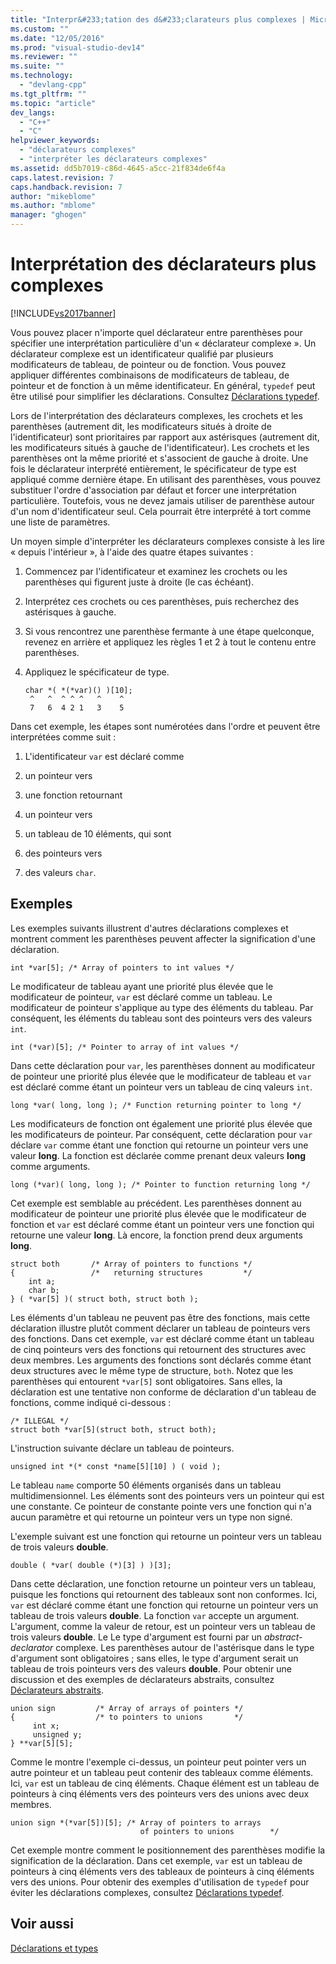 ```yaml
---
title: "Interpr&#233;tation des d&#233;clarateurs plus complexes | Microsoft Docs"
ms.custom: ""
ms.date: "12/05/2016"
ms.prod: "visual-studio-dev14"
ms.reviewer: ""
ms.suite: ""
ms.technology: 
  - "devlang-cpp"
ms.tgt_pltfrm: ""
ms.topic: "article"
dev_langs: 
  - "C++"
  - "C"
helpviewer_keywords: 
  - "déclarateurs complexes"
  - "interpréter les déclarateurs complexes"
ms.assetid: dd5b7019-c86d-4645-a5cc-21f834de6f4a
caps.latest.revision: 7
caps.handback.revision: 7
author: "mikeblome"
ms.author: "mblome"
manager: "ghogen"
---
```

# Interpr&#233;tation des d&#233;clarateurs plus complexes
[!INCLUDE[vs2017banner](../assembler/inline/includes/vs2017banner.md)]

Vous pouvez placer n'importe quel déclarateur entre parenthèses pour spécifier une interprétation particulière d'un « déclarateur complexe ». Un déclarateur complexe est un identificateur qualifié par plusieurs modificateurs de tableau, de pointeur ou de fonction.  Vous pouvez appliquer différentes combinaisons de modificateurs de tableau, de pointeur et de fonction à un même identificateur.  En général, `typedef` peut être utilisé pour simplifier les déclarations.  Consultez [Déclarations typedef](../c-language/typedef-declarations.md).  
  
 Lors de l'interprétation des déclarateurs complexes, les crochets et les parenthèses \(autrement dit, les modificateurs situés à droite de l'identificateur\) sont prioritaires par rapport aux astérisques \(autrement dit, les modificateurs situés à gauche de l'identificateur\).  Les crochets et les parenthèses ont la même priorité et s'associent de gauche à droite.  Une fois le déclarateur interprété entièrement, le spécificateur de type est appliqué comme dernière étape.  En utilisant des parenthèses, vous pouvez substituer l'ordre d'association par défaut et forcer une interprétation particulière.  Toutefois, vous ne devez jamais utiliser de parenthèse autour d'un nom d'identificateur seul.  Cela pourrait être interprété à tort comme une liste de paramètres.  
  
 Un moyen simple d'interpréter les déclarateurs complexes consiste à les lire « depuis l'intérieur », à l'aide des quatre étapes suivantes :  
  
1.  Commencez par l'identificateur et examinez les crochets ou les parenthèses qui figurent juste à droite \(le cas échéant\).  
  
2.  Interprétez ces crochets ou ces parenthèses, puis recherchez des astérisques à gauche.  
  
3.  Si vous rencontrez une parenthèse fermante à une étape quelconque, revenez en arrière et appliquez les règles 1 et 2 à tout le contenu entre parenthèses.  
  
4.  Appliquez le spécificateur de type.  
  
    ```  
    char *( *(*var)() )[10];  
     ^   ^  ^ ^ ^   ^    ^  
     7   6  4 2 1   3    5  
    ```  
  
 Dans cet exemple, les étapes sont numérotées dans l'ordre et peuvent être interprétées comme suit :  
  
1.  L'identificateur `var` est déclaré comme  
  
2.  un pointeur vers  
  
3.  une fonction retournant  
  
4.  un pointeur vers  
  
5.  un tableau de 10 éléments, qui sont  
  
6.  des pointeurs vers  
  
7.  des valeurs `char`.  
  
## Exemples  
 Les exemples suivants illustrent d'autres déclarations complexes et montrent comment les parenthèses peuvent affecter la signification d'une déclaration.  
  
```  
int *var[5]; /* Array of pointers to int values */  
```  
  
 Le modificateur de tableau ayant une priorité plus élevée que le modificateur de pointeur, `var` est déclaré comme un tableau.  Le modificateur de pointeur s'applique au type des éléments du tableau. Par conséquent, les éléments du tableau sont des pointeurs vers des valeurs `int`.  
  
```  
int (*var)[5]; /* Pointer to array of int values */  
```  
  
 Dans cette déclaration pour `var`, les parenthèses donnent au modificateur de pointeur une priorité plus élevée que le modificateur de tableau et `var` est déclaré comme étant un pointeur vers un tableau de cinq valeurs `int`.  
  
```  
long *var( long, long ); /* Function returning pointer to long */  
```  
  
 Les modificateurs de fonction ont également une priorité plus élevée que les modificateurs de pointeur. Par conséquent, cette déclaration pour `var` déclare `var` comme étant une fonction qui retourne un pointeur vers une valeur **long**.  La fonction est déclarée comme prenant deux valeurs **long** comme arguments.  
  
```  
long (*var)( long, long ); /* Pointer to function returning long */  
```  
  
 Cet exemple est semblable au précédent.  Les parenthèses donnent au modificateur de pointeur une priorité plus élevée que le modificateur de fonction et `var` est déclaré comme étant un pointeur vers une fonction qui retourne une valeur **long**.  Là encore, la fonction prend deux arguments **long**.  
  
```  
struct both       /* Array of pointers to functions */  
{                 /*   returning structures         */  
    int a;  
    char b;  
} ( *var[5] )( struct both, struct both );  
```  
  
 Les éléments d'un tableau ne peuvent pas être des fonctions, mais cette déclaration illustre plutôt comment déclarer un tableau de pointeurs vers des fonctions.  Dans cet exemple, `var` est déclaré comme étant un tableau de cinq pointeurs vers des fonctions qui retournent des structures avec deux membres.  Les arguments des fonctions sont déclarés comme étant deux structures avec le même type de structure, `both`.  Notez que les parenthèses qui entourent `*var[5]` sont obligatoires.  Sans elles, la déclaration est une tentative non conforme de déclaration d'un tableau de fonctions, comme indiqué ci\-dessous :  
  
```  
/* ILLEGAL */  
struct both *var[5](struct both, struct both);  
```  
  
 L'instruction suivante déclare un tableau de pointeurs.  
  
```  
unsigned int *(* const *name[5][10] ) ( void );  
```  
  
 Le tableau `name` comporte 50 éléments organisés dans un tableau multidimensionnel.  Les éléments sont des pointeurs vers un pointeur qui est une constante.  Ce pointeur de constante pointe vers une fonction qui n'a aucun paramètre et qui retourne un pointeur vers un type non signé.  
  
 L'exemple suivant est une fonction qui retourne un pointeur vers un tableau de trois valeurs **double**.  
  
```  
double ( *var( double (*)[3] ) )[3];  
```  
  
 Dans cette déclaration, une fonction retourne un pointeur vers un tableau, puisque les fonctions qui retournent des tableaux sont non conformes.  Ici, `var` est déclaré comme étant une fonction qui retourne un pointeur vers un tableau de trois valeurs **double**.  La fonction `var` accepte un argument.  L'argument, comme la valeur de retour, est un pointeur vers un tableau de trois valeurs **double**.  Le Le type d'argument est fourni par un *abstract\-declarator* complexe.  Les parenthèses autour de l'astérisque dans le type d'argument sont obligatoires ; sans elles, le type d'argument serait un tableau de trois pointeurs vers des valeurs **double**.  Pour obtenir une discussion et des exemples de déclarateurs abstraits, consultez [Déclarateurs abstraits](../c-language/c-abstract-declarators.md).  
  
```  
union sign         /* Array of arrays of pointers */  
{                  /* to pointers to unions       */  
     int x;  
     unsigned y;  
} **var[5][5];  
```  
  
 Comme le montre l'exemple ci\-dessus, un pointeur peut pointer vers un autre pointeur et un tableau peut contenir des tableaux comme éléments.  Ici, `var` est un tableau de cinq éléments.  Chaque élément est un tableau de pointeurs à cinq éléments vers des pointeurs vers des unions avec deux membres.  
  
```  
union sign *(*var[5])[5]; /* Array of pointers to arrays  
                             of pointers to unions        */  
```  
  
 Cet exemple montre comment le positionnement des parenthèses modifie la signification de la déclaration.  Dans cet exemple, `var` est un tableau de pointeurs à cinq éléments vers des tableaux de pointeurs à cinq éléments vers des unions.  Pour obtenir des exemples d'utilisation de `typedef` pour éviter les déclarations complexes, consultez [Déclarations typedef](../c-language/typedef-declarations.md).  
  
## Voir aussi  
 [Déclarations et types](../c-language/declarations-and-types.md)